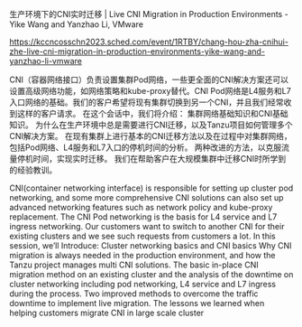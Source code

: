 生产环境下的CNI实时迁移 | Live CNI Migration in Production Environments - Yike Wang and Yanzhao Li, VMware

https://kccncosschn2023.sched.com/event/1RTBY/chang-hou-zha-cnihui-zhe-live-cni-migration-in-production-environments-yike-wang-and-yanzhao-li-vmware

CNI（容器网络接口）负责设置集群Pod网络，一些更全面的CNI解决方案还可以设置高级网络功能，如网络策略和kube-proxy替代。CNI Pod网络是L4服务和L7入口网络的基础。我们的客户希望将现有集群切换到另一个CNI，并且我们经常收到这样的客户请求。 在这个会话中，我们将介绍： 
集群网络基础知识和CNI基础知识。
为什么在生产环境中总是需要进行CNI迁移，以及Tanzu项目如何管理多个CNI解决方案。
在现有集群上进行基本的CNI迁移方法以及在过程中对集群网络，包括Pod网络、L4服务和L7入口的停机时间的分析。
两种改进的方法，以克服流量停机时间，实现实时迁移。
我们在帮助客户在大规模集群中迁移CNI时所学到的经验教训。

CNI(container networking interface) is responsible for setting up cluster pod networking, and some more comprehensive CNI solutions can also set up advanced networking features such as network policy and kube-proxy replacement. The CNI Pod networking is the basis for L4 service and L7 ingress networking. Our customers want to switch to another CNI for their existing clusters and we see such requests from customers a lot. In this session, we’ll Introduce: 
Cluster networking basics and CNI basics
Why CNI migration is always needed in the production environment, and how the Tanzu project manages multi CNI solutions.
The basic in-place CNI migration method on an existing cluster and the analysis of the downtime on cluster networking including pod networking, L4 service and L7 ingress during the process.
Two improved methods to overcome the traffic downtime to implement live migration.
The lessons we learned when helping customers migrate CNI in large scale cluster